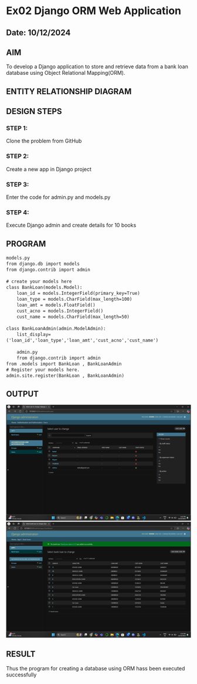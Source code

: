# Ex02 Django ORM Web Application
## Date: 10/12/2024

## AIM
To develop a Django application to store and retrieve data from a bank loan database using Object Relational Mapping(ORM).

## ENTITY RELATIONSHIP DIAGRAM



## DESIGN STEPS

### STEP 1:
Clone the problem from GitHub

### STEP 2:
Create a new app in Django project

### STEP 3:
Enter the code for admin.py and models.py

### STEP 4:
Execute Django admin and create details for 10 books

## PROGRAM
```
models.py
from django.db import models
from django.contrib import admin

# create your models here
class BankLoan(models.Model):
    loan_id = models.IntegerField(primary_key=True)
    loan_type = models.CharField(max_length=100)
    loan_amt = models.FloatField()
    cust_acno = models.IntegerField()
    cust_name = models.CharField(max_length=50)

class BankLoanAdmin(admin.ModelAdmin):
    list_display=('loan_id','loan_type','loan_amt','cust_acno','cust_name')

    admin.py
    from django.contrib import admin
from .models import BankLoan , BankLoanAdmin
# Register your models here.
admin.site.register(BankLoan , BankLoanAdmin)
```


## OUTPUT

![alt text](image.png)
![alt text](image-1.png)

## RESULT
Thus the program for creating a database using ORM hass been executed successfully
